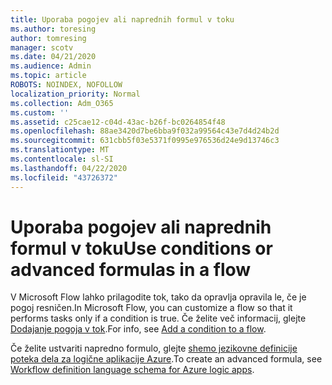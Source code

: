 ```yaml
---
title: Uporaba pogojev ali naprednih formul v toku
ms.author: toresing
author: tomresing
manager: scotv
ms.date: 04/21/2020
ms.audience: Admin
ms.topic: article
ROBOTS: NOINDEX, NOFOLLOW
localization_priority: Normal
ms.collection: Adm_O365
ms.custom: ''
ms.assetid: c25cae12-c04d-43ac-b26f-bc0264854f48
ms.openlocfilehash: 88ae3420d7be6bba9f032a99564c43e7d4d24b2d
ms.sourcegitcommit: 631cbb5f03e5371f0995e976536d24e9d13746c3
ms.translationtype: MT
ms.contentlocale: sl-SI
ms.lasthandoff: 04/22/2020
ms.locfileid: "43726372"
---
```

# <a name="use-conditions-or-advanced-formulas-in-a-flow"></a><span data-ttu-id="87cc3-102">Uporaba pogojev ali naprednih formul v toku</span><span class="sxs-lookup"><span data-stu-id="87cc3-102">Use conditions or advanced formulas in a flow</span></span>

<span data-ttu-id="87cc3-103">V Microsoft Flow lahko prilagodite tok, tako da opravlja opravila le, če je pogoj resničen.</span><span class="sxs-lookup"><span data-stu-id="87cc3-103">In Microsoft Flow, you can customize a flow so that it performs tasks only if a condition is true.</span></span> <span data-ttu-id="87cc3-104">Če želite več informacij, glejte [Dodajanje pogoja v tok](https://go.microsoft.com/fwlink/?linkid=872112).</span><span class="sxs-lookup"><span data-stu-id="87cc3-104">For info, see [Add a condition to a flow](https://go.microsoft.com/fwlink/?linkid=872112).</span></span>
  
<span data-ttu-id="87cc3-105">Če želite ustvariti napredno formulo, glejte [shemo jezikovne definicije poteka dela za logične aplikacije Azure](https://aka.ms/logicexpressions).</span><span class="sxs-lookup"><span data-stu-id="87cc3-105">To create an advanced formula, see [Workflow definition language schema for Azure logic apps](https://aka.ms/logicexpressions).</span></span>
  

